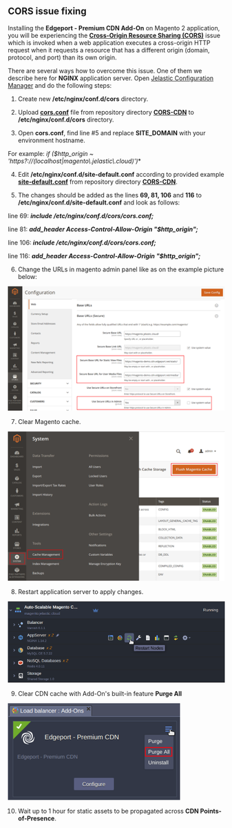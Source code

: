 ## CORS issue fixing

Installing the **Edgeport - Premium CDN Add-On** on Magento 2 application, you will be experiencing the [**Cross-Origin Resource Sharing (CORS)**](https://en.wikipedia.org/wiki/Cross-origin_resource_sharing) issue which is invoked when a web application executes a cross-origin HTTP request when it requests a resource that has a different origin (domain, protocol, and port) than its own origin.
 
There are several ways how to overcome this issue. One of them we describe here for **NGINX** application server.
Open [Jelastic Configuration Manager](https://docs.jelastic.com/configuration-file-manager) and do the following steps:
   
1. Create new **/etc/nginx/conf.d/cors** directory. 

2. Upload [**cors.conf**](https://raw.githubusercontent.com/sych74/magento/master/CORS-CDN/cors.conf) file from repository directory [**CORS-CDN**](https://github.com/sych74/magento/tree/master/CORS-CDN) to **/etc/nginx/conf.d/cors** directory.
   
3. Open **cors.conf**, find line #5 and replace **SITE_DOMAIN** with your environment hostname.
   
For example: **if ($http_origin ~* 'https?://(localhost|magento\\.jelastic\\.cloud)')** 
   
4. Edit **/etc/nginx/conf.d/site-default.conf** according to provided example [**site-default.conf**](https://raw.githubusercontent.com/sych74/magento/master/CORS-CDN/site-default.conf) from repository directory [**CORS-CDN**](https://github.com/sych74/magento/tree/master/CORS-CDN).
   
5. The changes should be added as the lines **69, 81, 106** and **116** to **/etc/nginx/conf.d/site-default.conf** and look as follows:

line 69: ***include /etc/nginx/conf.d/cors/cors.conf;***  

line 81: ***add_header Access-Control-Allow-Origin "$http_origin";***  

line 106: ***include /etc/nginx/conf.d/cors/cors.conf;***  

line 116: ***add_header Access-Control-Allow-Origin "$http_origin";***

6. Change the URLs in magento admin panel like as on the example picture below:

<p align="left"> 
<img src="../images/urls-example.png" width="600">
</p>

7. Clear Magento cache. 

<p align="left"> 
<img src="../images/cache-clearance.png" width="600">
</p>
  
8. Restart application server to apply changes.
 
<p align="left"> 
<img src="../images/appserver-restart.png" width="600">
</p>

9. Clear CDN cache with Add-On's built-in feature **Purge All**
  
<p align="left"> 
<img src="../images/purgeall.png" width="400">
</p>
  
10. Wait up to 1 hour for static assets to be propagated across **CDN Points-of-Presence**.


